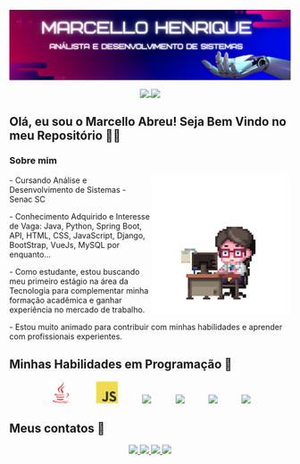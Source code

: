 <p align="center">
  <a href="#">
    <img align="center" width="750" src="marcello.png" />
  </a>
</p>
<p align="center">
  <a href="https://github.com/anuraghazra/github-readme-stats">
    <img
      align="center"
      height="165"
      src="https://github-readme-stats.vercel.app/api/top-langs/?username=MarcelloAbreu&layout=compact&langs_count=7&theme=algolia"
    />
  </a>
  <a href="https://github.com/anuraghazra/github-readme-stats">
    <img
      align="center"
      height="165"
      src="https://github-readme-stats.vercel.app/api?username=MarcelloAbreu&show_icons=true&theme=algolia&include_all_commits=true&count_private=true"
    />
  </a>
</p>

## Olá, eu sou o Marcello Abreu! Seja Bem Vindo no meu Repositório 👋🏽 </h2>

### Sobre mim
<div style="display: inline_block"  >
<img align="right" width="250" height="250" src="dev.gif"/>
<p> -  Cursando Análise e Desenvolvimento de Sistemas - Senac SC</p>
<p> -  Conhecimento Adquirido e Interesse de Vaga: Java, Python, Spring Boot, API, HTML, CSS, JavaScript, Django, BootStrap, VueJs, MySQL por enquanto... </p>
<p> -  Como estudante, estou buscando meu primeiro estágio na área da Tecnologia para complementar minha formação acadêmica e ganhar experiência no mercado de trabalho. </p>
<p> -  Estou muito animado para contribuir com minhas habilidades e aprender com profissionais experientes. </p>
</div>

## Minhas Habilidades em Programação 📝
<div align="center">
    <img height="40" src="https://raw.githubusercontent.com/devicons/devicon/master/icons/java/java-plain.svg">
    &nbsp;&nbsp;&nbsp;&nbsp;&nbsp;&nbsp;&nbsp;&nbsp;&nbsp;
    <img height="40" src="https://raw.githubusercontent.com/devicons/devicon/master/icons/javascript/javascript-original.svg">
    &nbsp;&nbsp;&nbsp;&nbsp;&nbsp;&nbsp;&nbsp;&nbsp;&nbsp;
    <img height="40" src="https://www.vectorlogo.zone/logos/python/python-icon.svg">
    &nbsp;&nbsp;&nbsp;&nbsp;&nbsp;&nbsp;&nbsp;&nbsp;&nbsp;
    <img height="40" src="https://www.vectorlogo.zone/logos/w3_html5/w3_html5-icon.svg">
    &nbsp;&nbsp;&nbsp;&nbsp;&nbsp;&nbsp;&nbsp;&nbsp;&nbsp;
    <img height="40" src="https://www.vectorlogo.zone/logos/w3_css/w3_css-icon.svg">
    &nbsp;&nbsp;&nbsp;&nbsp;&nbsp;&nbsp;&nbsp;&nbsp;&nbsp;
    <img height="40" src="https://www.vectorlogo.zone/logos/mysql/mysql-icon.svg">
</div>

## Meus contatos :iphone:

<p align="center">
    <a href="https://github.com/MarcelloAbreu" target="_blank">
        <img  src="https://img.shields.io/badge/github-%23100000.svg?&style=for-the-badge&logo=github&logoColor=white" target="_blank">
    </a>
    <a href="marcellohenriquean13@gmail.com" target="_blank">
        <img src="https://img.shields.io/badge/gmail-D14836?&style=for-the-badge&logo=gmail&logoColor=white" target="_blank">
    </a>
    <a href="https://www.linkedin.com/in/marcello-abreu/" target="_blank">
        <img src="https://img.shields.io/badge/linkedin-%230077B5.svg?&style=for-the-badge&logo=linkedin&logoColor=white" target="_blank">
    </a>
    <a href="https://www.twitch.tv/marcelloabreu13" target="_blank">
        <img src="https://img.shields.io/badge/Twitch-9146FF?style=for-the-badge&logo=twitch&logoColor=white" target="_blank">
    </a>
</p>
